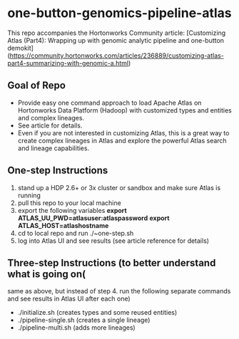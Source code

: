 # one-button-genomics-pipeline-atlas

This repo accompanies the Hortonworks Community article: [Customizing Atlas (Part4): Wrapping up with genomic analytic pipeline and one-button demokit] (https://community.hortonworks.com/articles/236889/customizing-atlas-part4-summarizing-with-genomic-a.html)

## Goal of Repo
* Provide easy one command approach to load Apache Atlas on Hortonworks Data Platform (Hadoop) with customized types and entities and complex lineages.
* See article for details.  
* Even if you are not interested in customizing Atlas, this is a great way to create complex lineages in Atlas and explore the powerful Atlas search and lineage capabilities.

## One-step Instructions
1. stand up a HDP 2.6+ or 3x cluster or sandbox and make sure Atlas is running
1. pull this repo to your local machine
1. export the following variables
  **export ATLAS_UU_PWD=atlasuser:atlaspassword**
  **export ATLAS_HOST=atlashostname**
1. cd to local repo and run ./~one-step.sh
1. log into Atlas UI and see results (see article reference for details)
  
## Three-step Instructions (to better understand what is going on(
same as above, but instead of step 4. run the following separate commands and see results in Atlas UI after each one)
* ./initialize.sh (creates types and some reused entities)
* ./pipeline-single.sh (creates a single lineage)
* ./pipeline-multi.sh (adds more lineages)



